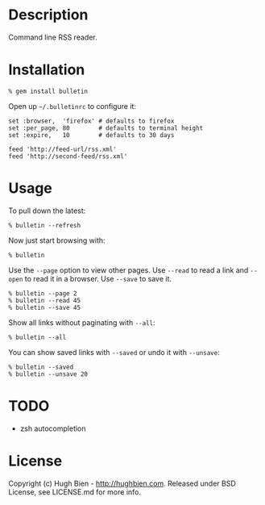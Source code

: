 Description
===========

Command line RSS reader.

Installation
============

    % gem install bulletin

Open up `~/.bulletinrc` to configure it:

    set :browser,  'firefox' # defaults to firefox
    set :per_page, 80        # defaults to terminal height
    set :expire,   10        # defaults to 30 days

    feed 'http://feed-url/rss.xml'
    feed 'http://second-feed/rss.xml'

Usage
=====

To pull down the latest:

    % bulletin --refresh

Now just start browsing with:

    % bulletin

Use the `--page` option to view other pages.  Use `--read` to read a link and
`--open` to read it in a browser.  Use `--save` to save it.

    % bulletin --page 2
    % bulletin --read 45
    % bulletin --save 45

Show all links without paginating with `--all`:

    % bulletin --all

You can show saved links with `--saved` or undo it with `--unsave`:

    % bulletin --saved
    % bulletin --unsave 20

TODO
====

* zsh autocompletion

License
=======

Copyright (c) Hugh Bien - http://hughbien.com.
Released under BSD License, see LICENSE.md for more info.

